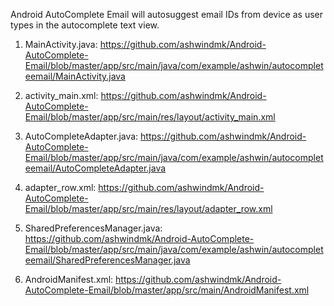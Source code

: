 Android AutoComplete Email will autosuggest email IDs from device as user types in the autocomplete text view.

1. MainActivity.java:
https://github.com/ashwindmk/Android-AutoComplete-Email/blob/master/app/src/main/java/com/example/ashwin/autocompleteemail/MainActivity.java

2. activity_main.xml:
https://github.com/ashwindmk/Android-AutoComplete-Email/blob/master/app/src/main/res/layout/activity_main.xml

3. AutoCompleteAdapter.java:
https://github.com/ashwindmk/Android-AutoComplete-Email/blob/master/app/src/main/java/com/example/ashwin/autocompleteemail/AutoCompleteAdapter.java

4. adapter_row.xml:
https://github.com/ashwindmk/Android-AutoComplete-Email/blob/master/app/src/main/res/layout/adapter_row.xml

5. SharedPreferencesManager.java:
https://github.com/ashwindmk/Android-AutoComplete-Email/blob/master/app/src/main/java/com/example/ashwin/autocompleteemail/SharedPreferencesManager.java

6. AndroidManifest.xml:
https://github.com/ashwindmk/Android-AutoComplete-Email/blob/master/app/src/main/AndroidManifest.xml
